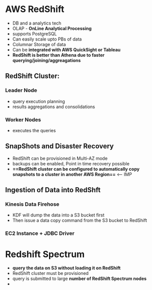 
# AWS RedShift

- DB and a analytics tech
- OLAP - **OnLine Analytical Processing**
- supports PostgreSQL
- Can easily scale upto PBs of data
- Columnar Storage of data
- Can be **integrated with AWS QuickSight or Tableau**
- **RedShift is better than Athena due to faster querying/joining/aggreagations**


## RedShift Cluster:

### Leader Node

- query execution planning 
- results aggregations and consolidations

### Worker Nodes

- executes the queries



## SnapShots and Disaster Recovery

- RedShift can be provisioned in Multi-AZ mode
- backups can be enabled, Point in time recovery possible
- **==RedShift cluster can be configured to automatically copy snapshots to a cluster in another AWS Region==** <-- IMP


## Ingestion of Data into RedShft


### Kinesis Data Firehose

 - KDF will dump the data into a S3 bucket first
 - Then issue a data copy command from the S3 bucket to RedShift

### EC2 Instance + JDBC Driver



# Redshift Spectrum

- **query the data on S3 without loading it on RedShift**
- RedShift cluster must be provisioned
- query is submitted to large **number of RedShift Spectrum nodes**
- 